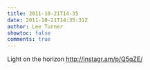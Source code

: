 ```yaml
---
title: 2011-10-21T14-35
date: 2011-10-21T14:35:31Z
author: Lee Turner
showtoc: false
comments: true
---
```


Light on the horizon  http://instagr.am/p/Q5qZE/

